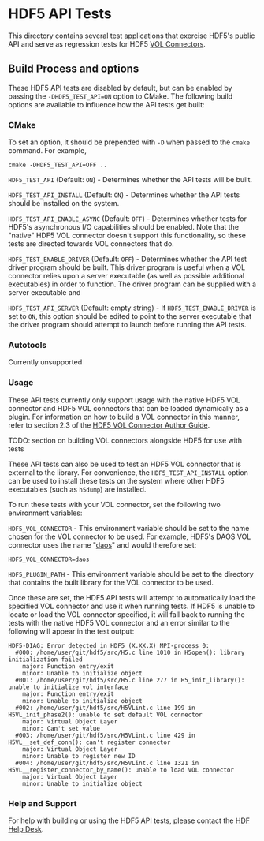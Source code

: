 # HDF5 API Tests

This directory contains several test applications that exercise HDF5's
public API and serve as regression tests for HDF5 [VOL Connectors](https://portal.hdfgroup.org/display/HDF5/Virtual+Object+Layer).

## Build Process and options

These HDF5 API tests are disabled by default, but can be enabled by passing the
`-DHDF5_TEST_API=ON` option to CMake. The following build options are available
to influence how the API tests get built:

### CMake

To set an option, it should be prepended with `-D` when passed to the `cmake` command.
For example,

    cmake -DHDF5_TEST_API=OFF ..

`HDF5_TEST_API` (Default: `ON`) - Determines whether the API tests will be built.

`HDF5_TEST_API_INSTALL` (Default: `ON`) - Determines whether the API tests should be installed
on the system.

`HDF5_TEST_API_ENABLE_ASYNC` (Default: `OFF`) - Determines whether tests for HDF5's asynchronous
I/O capabilities should be enabled. Note that the "native" HDF5 VOL connector doesn't support
this functionality, so these tests are directed towards VOL connectors that do.

`HDF5_TEST_ENABLE_DRIVER` (Default: `OFF`) - Determines whether the API test driver program should
be built. This driver program is useful when a VOL connector relies upon a server executable
(as well as possible additional executables) in order to function. The driver program can be
supplied with a server executable and 

`HDF5_TEST_API_SERVER` (Default: empty string) - If `HDF5_TEST_ENABLE_DRIVER` is set to `ON`, this
option should be edited to point to the server executable that the driver program should attempt
to launch before running the API tests.

### Autotools

Currently unsupported

### Usage

These API tests currently only support usage with the native HDF5 VOL connector and HDF5 VOL
connectors that can be loaded dynamically as a plugin. For information on how to build a VOL
connector in this manner, refer to section 2.3 of the [HDF5 VOL Connector Author Guide](https://portal.hdfgroup.org/display/HDF5/HDF5+VOL+Connector+Authors+Guide?preview=/53610813/59903039/vol_connector_author_guide.pdf).

TODO: section on building VOL connectors alongside HDF5 for use with tests

These API tests can also be used to test an HDF5 VOL connector that is external to the library.
For convenience, the `HDF5_TEST_API_INSTALL` option can be used to install these tests on the
system where other HDF5 executables (such as `h5dump`) are installed.

To run these tests with your VOL connector, set the following two environment variables:

`HDF5_VOL_CONNECTOR` - This environment variable should be set to the name chosen for the VOL connector
to be used. For example, HDF5's DAOS VOL connector uses the name "[daos](https://github.com/HDFGroup/vol-daos/blob/v1.2.0/src/daos_vol.h#L30)" and would therefore set:

    HDF5_VOL_CONNECTOR=daos

`HDF5_PLUGIN_PATH` - This environment variable should be set to the directory that contains the built
library for the VOL connector to be used.

Once these are set, the HDF5 API tests will attempt to automatically load the specified VOL connector
and use it when running tests. If HDF5 is unable to locate or load the VOL connector specified, it
will fall back to running the tests with the native HDF5 VOL connector and an error similar to the
following will appear in the test output:

    HDF5-DIAG: Error detected in HDF5 (X.XX.X) MPI-process 0:
      #000: /home/user/git/hdf5/src/H5.c line 1010 in H5open(): library initialization failed
        major: Function entry/exit
        minor: Unable to initialize object
      #001: /home/user/git/hdf5/src/H5.c line 277 in H5_init_library(): unable to initialize vol interface
        major: Function entry/exit
        minor: Unable to initialize object
      #002: /home/user/git/hdf5/src/H5VLint.c line 199 in H5VL_init_phase2(): unable to set default VOL connector
        major: Virtual Object Layer
        minor: Can't set value
      #003: /home/user/git/hdf5/src/H5VLint.c line 429 in H5VL__set_def_conn(): can't register connector
        major: Virtual Object Layer
        minor: Unable to register new ID
      #004: /home/user/git/hdf5/src/H5VLint.c line 1321 in H5VL__register_connector_by_name(): unable to load VOL connector
        major: Virtual Object Layer
        minor: Unable to initialize object

### Help and Support

For help with building or using the HDF5 API tests, please contact the [HDF Help Desk](https://help.hdfgroup.org).
